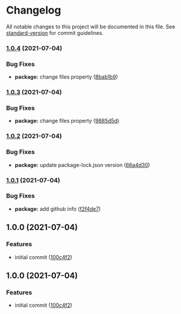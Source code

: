 # Changelog

All notable changes to this project will be documented in this file. See [standard-version](https://github.com/conventional-changelog/standard-version) for commit guidelines.

### [1.0.4](https://github.com/LJMSU/slyte/compare/v1.0.3...v1.0.4) (2021-07-04)


### Bug Fixes

* **package:** change files property ([8bab1b9](https://github.com/LJMSU/slyte/commit/8bab1b9537f9302a0fbab240badbfe1109524f92))

### [1.0.3](https://github.com/LJMSU/slyte/compare/v1.0.2...v1.0.3) (2021-07-04)


### Bug Fixes

* **package:** change files property ([9885d5d](https://github.com/LJMSU/slyte/commit/9885d5dfccfd4bf8270afca7fa495a9dd2332d3f))

### [1.0.2](https://github.com/LJMSU/slyte/compare/v1.0.1...v1.0.2) (2021-07-04)


### Bug Fixes

* **package:** update package-lock.json version ([66a4d30](https://github.com/LJMSU/slyte/commit/66a4d309b91e5f7080cfce344dd738c6e13d0b39))

### [1.0.1](https://github.com/LJMSU/slyte/compare/v1.0.0...v1.0.1) (2021-07-04)


### Bug Fixes

* **package:** add github info ([f2f4de7](https://github.com/LJMSU/slyte/commit/f2f4de7475f2c6e45329f5a9e84ce16b26ddb103))

## 1.0.0 (2021-07-04)


### Features

* initial commit ([100c4f2](https://github.com/LJMSU/slyte/commit/100c4f2bec8cb052299338567e06003df5be2740))

## 1.0.0 (2021-07-04)


### Features

* initial commit ([100c4f2](https://github.com/LJMSU/slyte/commit/100c4f2bec8cb052299338567e06003df5be2740))
